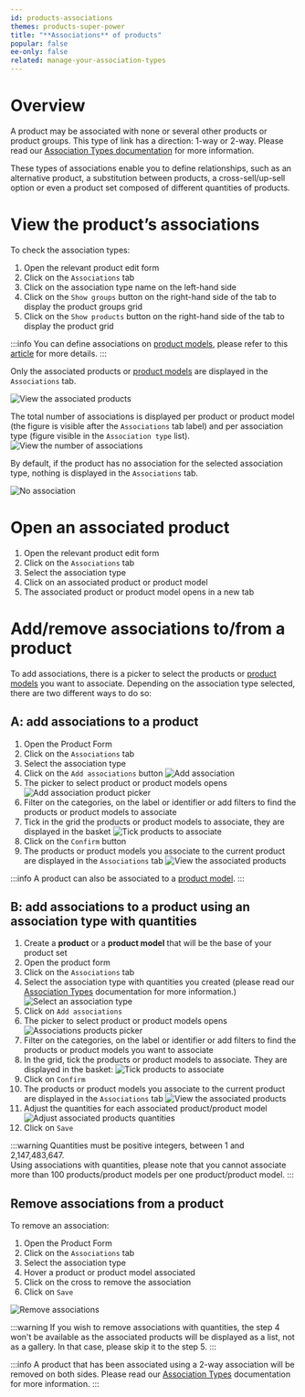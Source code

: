 ```yaml
---
id: products-associations
themes: products-super-power
title: "**Associations** of products"
popular: false
ee-only: false
related: manage-your-association-types
---
```


# Overview

A product may be associated with none or several other products or product groups. This type of link has a direction: 1-way or 2-way. Please read our [Association Types documentation](manage-your-association-types.html#Overview) for more information.

These types of associations enable you to define relationships, such as an alternative product, a substitution between products, a cross-sell/up-sell option or even a product set composed of different quantities of products.

# View the product’s associations

To check the association types:
1.  Open the relevant product edit form
1.  Click on the `Associations` tab
1.  Click on the association type name on the left-hand side
1.  Click on the `Show groups` button on the right-hand side of the tab to display the product groups grid
1.  Click on the `Show products` button on the right-hand side of the tab to display the product grid

:::info
You can define associations on [product models](what-about-products-variants.html#what-is-a-product-model), please refer to this [article](enrich-products-variants.html#associate) for more details.
:::

Only the associated products or [product models](what-about-products-variants.html#what-is-a-product-model) are displayed in the `Associations` tab.

![View the associated products](../img/Products_ProductsAssociated21.png)

The total number of associations is displayed per product or product model (the figure is visible after the `Associations` tab label) and per association type (figure visible in the `Association type` list).
![View the number of associations](../img/Products_Products_Associated_Figures.png)

By default, if the product has no association for the selected association type, nothing is displayed in the `Associations` tab.

![No association](../img/Products_Products_No_Association.png)

# Open an associated product
1.  Open the relevant product edit form
1.  Click on the `Associations` tab
1.  Select the association type
1.  Click on an associated product or product model
1.  The associated product or product model opens in a new tab

# Add/remove associations to/from a product

To add associations, there is a picker to select the products or [product models](what-about-products-variants.html#what-is-a-product-model) you want to associate. Depending on the association type selected, there are two different ways to do so:

## A: add associations to a product

1.  Open the Product Form
1.  Click on the `Associations` tab
1.  Select the association type
1.  Click on the `Add associations` button
  ![Add association](../img/Products_Products_Add_Associations.png)
1.  The picker to select product or product models opens
  ![Add association product picker](../img/Products_Products_Associations_Picker2.png)
1.  Filter on the categories, on the label or identifier or add filters to find the products or product models to associate
1.  Tick in the grid the products or product models to associate, they are displayed in the basket
  ![Tick products to associate](../img/Products_Products_Associations_Basket2.png)
1.  Click on the `Confirm` button
1.  The products or product models you associate to the current product are displayed in the `Associations` tab
  ![View the associated products](../img/Products_ProductsAssociated21.png)

:::info
A product can also be associated to a [product model](what-about-products-variants.html#what-is-a-product-model).
:::

## B: add associations to a product using an association type with quantities

1.  Create a **product** or a **product model** that will be the base of your product set
1.  Open the product form
1.  Click on the `Associations` tab
1.  Select the association type with quantities you created (please read our [Association Types](manage-your-association-types.html#create-an-association-type-with-quantities) documentation for more information.)
  ![Select an association type](../img/Products_Products_Associations_Select_Association_type.png)
1.  Click on `Add associations`
1.  The picker to select product or product models opens
  ![Associations products picker](../img/Products_Products_Associations_Picker.png)
1.  Filter on the categories, on the label or identifier or add filters to find the products or product models you want to associate
1. In the grid, tick the products or product models to associate. They are displayed in the basket:
  ![Tick products to associate](../img/Products_Products_Associations_Basket.png)
1.  Click on `Confirm`
1.  The products or product models you associate to the current product are displayed in the `Associations` tab
  ![View the associated products](../img/Products_Products_Associations_associations_results.png)
1.  Adjust the quantities for each associated product/product model
  ![Adjust associated products quantities](../img/Products_Products_Associations_Quantities.png)
1.  Click on `Save`

:::warning
Quantities must be positive integers, between 1 and 2,147,483,647.  
Using associations with quantities, please note that you cannot associate more than 100 products/product models per one product/product model.
:::

## Remove associations from a product

To remove an association:
1.  Open the Product Form
1.  Click on the `Associations` tab
1.  Select the association type
1.  Hover a product or product model associated
1.  Click on the cross to remove the association
1.  Click on `Save`

![Remove associations](../img/Products_Products_Remove_Association.png)

:::warning
If you wish to remove associations with quantities, the step 4 won't be available as the associated products will be displayed as a list, not as a gallery. In that case, please skip it to the step 5.
:::

:::info
A product that has been associated using a 2-way association will be removed on both sides.  Please read our [Association Types](manage-your-association-types.html#Overview) documentation for more information.
:::
